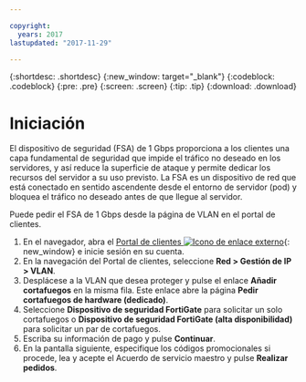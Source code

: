 ```yaml
---

copyright:
  years: 2017
lastupdated: "2017-11-29"

---
```


{:shortdesc: .shortdesc}
{:new_window: target="_blank"}
{:codeblock: .codeblock}
{:pre: .pre}
{:screen: .screen}
{:tip: .tip}
{:download: .download}

# Iniciación
El dispositivo de seguridad (FSA) de 1 Gbps proporciona a los clientes una capa fundamental de seguridad que impide el tráfico no deseado en los servidores, y así reduce la superficie de ataque y permite dedicar los recursos del servidor a su uso previsto.  La FSA es un dispositivo de red que está conectado en sentido ascendente desde el entorno de servidor (pod) y bloquea el tráfico no deseado antes de que llegue al servidor.  

Puede pedir el FSA de 1 Gbps desde la página de VLAN en el portal de clientes.

1. En el navegador, abra el [Portal de clientes ![Icono de enlace externo](../../icons/launch-glyph.svg "Icono de enlace externo")](https://control.softlayer.com/){: new_window} e inicie sesión en su cuenta.
2. En la navegación del Portal de clientes, seleccione **Red > Gestión de IP > VLAN**.
3. Desplácese a la VLAN que desea proteger y pulse el enlace **Añadir cortafuegos** en la misma fila. Este enlace abre la página **Pedir cortafuegos de hardware (dedicado)**.
4. Seleccione **Dispositivo de seguridad FortiGate** para solicitar un solo cortafuegos o **Dispositivo de seguridad FortiGate (alta disponibilidad)** para solicitar un par de cortafuegos. 
5. Escriba su información de pago y pulse **Continuar**.
6. En la pantalla siguiente, especifique los códigos promocionales si procede, lea y acepte el Acuerdo de servicio maestro y pulse **Realizar pedidos**.
